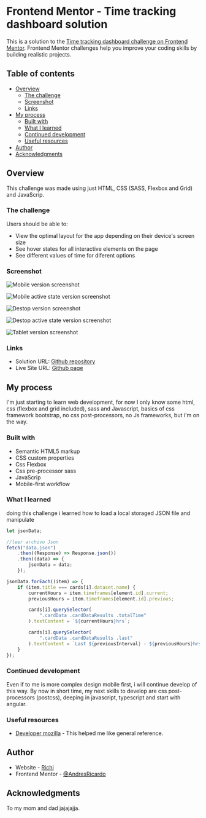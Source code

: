 # Frontend Mentor - Time tracking dashboard solution

This is a solution to the [Time tracking dashboard challenge on Frontend Mentor](https://www.frontendmentor.io/challenges/time-tracking-dashboard-UIQ7167Jw). Frontend Mentor challenges help you improve your coding skills by building realistic projects.

## Table of contents

-   [Overview](#overview)
    -   [The challenge](#the-challenge)
    -   [Screenshot](#screenshot)
    -   [Links](#links)
-   [My process](#my-process)
    -   [Built with](#built-with)
    -   [What I learned](#what-i-learned)
    -   [Continued development](#continued-development)
    -   [Useful resources](#useful-resources)
-   [Author](#author)
-   [Acknowledgments](#acknowledgments)

## Overview

This challenge was made using just HTML, CSS (SASS, Flexbox and Grid) and JavaScrip.

### The challenge

Users should be able to:

-   View the optimal layout for the app depending on their device's screen size
-   See hover states for all interactive elements on the page
-   See different values of time for diferent options

### Screenshot

![Mobile version screenshot](./screenshots/mobile-screenshot.png)

![Mobile active state version screenshot](./screenshots/mobile-active-screenshot.png)

![Destop version screenshot](./screenshots/desktop-screenshot.png)

![Destop active state version screenshot](./screenshots/desktop-active-screenshot.png)

![Tablet version screenshot](./screenshots/tablet-screenshot.png)

### Links

-   Solution URL: [Github repository](https://github.com/AndresRicardo/time-tracking-dashboard-main)
-   Live Site URL: [Github page](https://andresricardo.github.io/time-tracking-dashboard-main/)

## My process

I'm just starting to learn web development, for now I only know some html, css (flexbox and grid included), sass and Javascript, basics of css framework bootstrap, no css post-processors, no Js frameworks, but i'm on the way.

### Built with

-   Semantic HTML5 markup
-   CSS custom properties
-   Css Flexbox
-   Css pre-processor sass
-   JavaScrip
-   Mobile-first workflow

### What I learned

doing this challenge i learned how to load a local storaged JSON file and manipulate

```javascript
let jsonData;

//leer archivo Json
fetch("data.json")
    .then((Response) => Response.json())
    .then((data) => {
        jsonData = data;
    });
```

```javascript
jsonData.forEach((item) => {
    if (item.title === cards[i].dataset.name) {
        currentHours = item.timeframes[element.id].current;
        previousHours = item.timeframes[element.id].previous;

        cards[i].querySelector(
            ".cardData .cardDataResults .totalTime"
        ).textContent = `${currentHours}hrs`;

        cards[i].querySelector(
            ".cardData .cardDataResults .last"
        ).textContent = `Last ${previousInterval} - ${previousHours}hrs`;
    }
});
```

### Continued development

Even if to me is more complex design mobile first, i will continue develop of this way.
By now in short time, my next skills to develop are css post-processors (postcss), deeping in javascript, typescript and start with angular.

### Useful resources

-   [Developer mozilla](https://developer.mozilla.org/es/docs/Web/CSS/) - This helped me like general reference.

## Author

-   Website - [Richi](https://github.com/AndresRicardo)
-   Frontend Mentor - [@AndresRicardo](https://www.frontendmentor.io/profile/AndresRicardo)

## Acknowledgments

To my mom and dad jajajajja.
